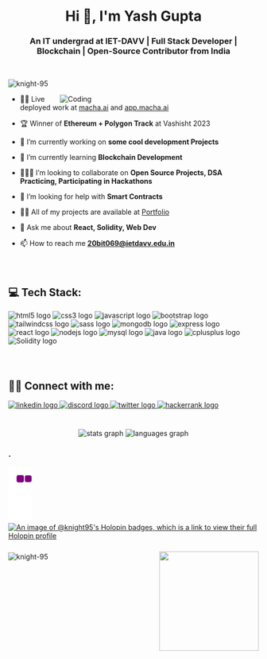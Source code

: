 <h1 align="center">Hi 👋, I'm Yash Gupta</h1>
<h3 align="center">An IT undergrad at IET-DAVV | Full Stack Developer | Blockchain | Open-Source Contributor from India</h3>

<br>
<p align="left"> <img src="https://komarev.com/ghpvc/?username=knight-95&label=Profile%20views&color=0e75b6&style=flat" alt="knight-95" /> </p>
<img align="right" alt="Coding" width="400" src="https://utkuhalis.com.tr/img/cover/home-right.gif">

- 👨‍💻  Live deployed work at <a href="https://macha.ai/" target="_blank">macha.ai</a> and <a href="https://app.macha.ai/" target="_blank">app.macha.ai</a>
- 🏆  Winner of **Ethereum + Polygon Track** at Vashisht 2023
- 🔭  I’m currently working on **some cool development Projects**

- 🌱  I’m currently learning **Blockchain Development**

- 🙋🏻‍♂️  I’m looking to collaborate on **Open Source Projects, DSA Practicing, Participating in Hackathons**

- 🤝  I’m looking for help with **Smart Contracts**

- 👨‍💻  All of my projects are available at <a href="https://yashugupta.netlify.app/" target="_blank">Portfolio</a>
<!-- - 👨‍💻  All of my projects are available at [https://raw-portfolio.netlify.app/](https://raw-portfolio.netlify.app/) -->

- 💬  Ask me about **React, Solidity, Web Dev**

- 📫  How to reach me **20bit069@ietdavv.edu.in**



###
<br>
<h2 align="left">💻 Tech Stack:</h2>

<div align="left">
  <img src="https://cdn.jsdelivr.net/gh/devicons/devicon/icons/html5/html5-original.svg" height="50" width="62" alt="html5 logo"  />
  <img src="https://cdn.jsdelivr.net/gh/devicons/devicon/icons/css3/css3-original.svg" height="50" width="62" alt="css3 logo"  />
  <img src="https://cdn.jsdelivr.net/gh/devicons/devicon/icons/javascript/javascript-original.svg" height="50" width="62" alt="javascript logo"  />
  <img src="https://cdn.jsdelivr.net/gh/devicons/devicon/icons/bootstrap/bootstrap-original.svg" height="50" width="62" alt="bootstrap logo"  />
  <img src="https://static-00.iconduck.com/assets.00/tailwind-css-icon-512x307-1v56l8ed.png" height="50" width="62" alt="tailwindcss logo"  />
  <img src="https://upload.wikimedia.org/wikipedia/commons/thumb/9/96/Sass_Logo_Color.svg/1280px-Sass_Logo_Color.svg.png" height="50" width="62" alt="sass logo"  />
  <img src="https://cdn.jsdelivr.net/gh/devicons/devicon/icons/mongodb/mongodb-original.svg" height="50" width="62" alt="mongodb logo"  />
  <img src="https://cdn.jsdelivr.net/gh/devicons/devicon/icons/express/express-original.svg" height="50" width="62" alt="express logo"  />
  <img src="https://cdn.jsdelivr.net/gh/devicons/devicon/icons/react/react-original.svg" height="50" width="62" alt="react logo"  />
  <img src="https://cdn.jsdelivr.net/gh/devicons/devicon/icons/nodejs/nodejs-original.svg" height="50" width="62" alt="nodejs logo"  />
  <img src="https://cdn.jsdelivr.net/gh/devicons/devicon/icons/mysql/mysql-original.svg" height="50" width="62" alt="mysql logo"  />
  <img src="https://cdn.jsdelivr.net/gh/devicons/devicon/icons/java/java-original.svg" height="50" width="62" alt="java logo"  />
  <img src="https://cdn.jsdelivr.net/gh/devicons/devicon/icons/cplusplus/cplusplus-original.svg" height="50" width="62" alt="cplusplus logo"  />
  <img src="https://www.logosvgpng.com/wp-content/uploads/2018/10/solidity-logo-vector.png" height="50" width="62" alt="Solidity logo"  />
</div>

###
<br>
<h2 align="left">🤳🏻 Connect with me:</h2>
<div align="left">
  
  <a href="https://www.linkedin.com/in/knight95" target="_blank">
    <img src="https://img.shields.io/static/v1?message=LinkedIn&logo=linkedin&label=&color=0077B5&logoColor=white&labelColor=&style=for-the-badge" height="35" alt="linkedin logo"  />
  </a>
  
  <a href="https://discord.gg/khgC7HS3Kj" target="_blank">
    <img src="https://img.shields.io/static/v1?message=Discord&logo=discord&label=&color=7289DA&logoColor=white&labelColor=&style=for-the-badge" height="35" alt="discord logo"  />
  </a>
  
  <a href="https://www.twitter.com/flyingmaroon" target="_blank">
    <img src="https://img.shields.io/static/v1?message=Twitter&logo=twitter&label=&color=1DA1F2&logoColor=white&labelColor=&style=for-the-badge" height="35" alt="twitter logo"  />
  </a>
  
  <a href="https://www.hackerrank.com/yashgupta13_in?hr_r=1" target="_blank">
    <img src="https://img.shields.io/static/v1?message=HackerRank&logo=hackerrank&label=&color=2EC866&logoColor=white&labelColor=&style=for-the-badge" height="35" alt="hackerrank logo"  />
  </a>
  
</div>

###

<br>
<div align="center">
  <img src="https://github-readme-stats.vercel.app/api?hide_title=false&hide_rank=false&show_icons=true&include_all_commits=true&count_private=true&disable_animations=false&theme=dracula&locale=en&hide_border=false&username=knight-95" height="150" alt="stats graph"  />
  <img src="https://github-readme-stats.vercel.app/api/top-langs?locale=en&hide_title=false&layout=compact&card_width=320&langs_count=5&theme=dracula&hide_border=false&username=knight-95" height="150" alt="languages graph"  />
</div>

### .


![snake gif](https://github.com/knight-95/knight-95/blob/output/github-contribution-grid-snake.gif)
[![An image of @knight95's Holopin badges, which is a link to view their full Holopin profile](https://holopin.me/knight95)](https://holopin.io/@knight95)



###

<!-- <img align="right" height="200" width="200" src="https://github.com/knight-95/knight-95/blob/main/KnightForever.gif"  /> -->
<img align="right" height="200" width="200" src="https://giphy.com/gifs/gun-army-warrior-bU9vf2XWgh7H4fR06D"  />

<img align="center" src="https://github-readme-streak-stats.herokuapp.com/?user=knight-95&" alt="knight-95" />

###
